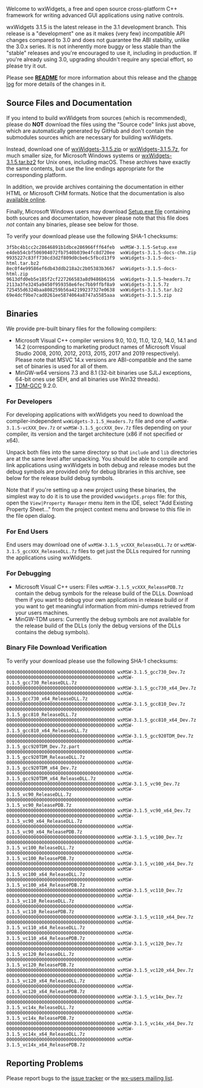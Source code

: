 Welcome to wxWidgets, a free and open source cross-platform C++ framework for writing advanced GUI applications using native controls.

wxWidgets 3.1.5 is the latest release in the 3.1 development branch. This release is a "development" one as it makes (very few) incompatible API changes compared to 3.0 and does not guarantee the ABI stability, unlike the 3.0.x series. It is not inherently more buggy or less stable than the "stable" releases and you're encouraged to use it, including in production. If you're already using 3.0, upgrading shouldn't require any special effort, so please try it out.

Please see [**README**](https://raw.githubusercontent.com/wxWidgets/wxWidgets/v3.1.5/docs/readme.txt) for more information about this release and the [change log](https://raw.githubusercontent.com/wxWidgets/wxWidgets/v3.1.5/docs/changes.txt) for more details of the changes in it.


## Source Files and Documentation

If you intend to build wxWidgets from sources (which is recommended), please do **NOT** download the files using the "Source code" links just above, which are automatically generated by GitHub and don't contain the submodules sources which are necessary for building wxWidgets.

Instead, download one of [wxWidgets-3.1.5.zip](https://github.com/wxWidgets/wxWidgets/releases/download/v3.1.5/wxWidgets-3.1.5.zip) or [wxWidgets-3.1.5.7z](https://github.com/wxWidgets/wxWidgets/releases/download/v3.1.5/wxWidgets-3.1.5.7z), for much smaller size, for Microsoft Windows systems or [wxWidgets-3.1.5.tar.bz2](https://github.com/wxWidgets/wxWidgets/releases/download/v3.1.5/wxWidgets-3.1.5.tar.bz2) for Unix ones, including macOS. These archives have exactly the same contents, but use the line endings appropriate for the corresponding platform.

In addition, we provide archives containing the documentation in either HTML or Microsoft CHM formats. Notice that the documentation is also [available online](https://docs.wxwidgets.org/3.1.5).

Finally, Microsoft Windows users may download [Setup.exe file](https://github.com/wxWidgets/wxWidgets/releases/download/v3.1.5/wxMSW-3.1.5-Setup.exe) containing both sources and documentation, however please note that this file does _not_ contain any binaries, please see below for those.

To verify your download please use the following SHA-1 checksums:

    3f5bc4b1cc2c28646891b1dbce286966fff64feb  wxMSW-3.1.5-Setup.exe
    e4deb54cbf506904072fb7540b039e4fc8d720ee  wxWidgets-3.1.5-docs-chm.zip
    9935227c83ff730cd3d2f809d0cbe6c5fbcd13f9  wxWidgets-3.1.5-docs-html.tar.bz2
    8ec0f4e99586ef6db43ddb218a2c2b05383b3667  wxWidgets-3.1.5-docs-html.zip
    9613dfd0eb5e185f2cf227266583a8d9486b6156  wxWidgets-3.1.5-headers.7z
    2113a3fe3245a9450f959358e6fec7bb9ffbf8a9  wxWidgets-3.1.5.7z
    725455d6324baa808259b56a42199237327e0638  wxWidgets-3.1.5.tar.bz2
    69e4dcf9be7cad0261ee5874064a8747a5585aaa  wxWidgets-3.1.5.zip

## Binaries

We provide pre-built binary files for the following compilers:

* Microsoft Visual C++ compiler versions 9.0, 10.0, 11.0, 12.0, 14.0, 14.1 and 14.2 (corresponding to marketing product names of Microsoft Visual Studio 2008, 2010, 2012, 2013, 2015, 2017 and 2019 respectively). Please note that MSVC 14.x versions are ABI-compatible and the same set of binaries is used for all of them.
* MinGW-w64 versions 7.3 and 8.1 (32-bit binaries use SJLJ exceptions, 64-bit ones use SEH, and all binaries use Win32 threads).
* [TDM-GCC](https://jmeubank.github.io/tdm-gcc/) 9.2.0.

### For Developers

For developing applications with wxWidgets you need to download the compiler-independent `wxWidgets-3.1.5_Headers.7z` file and one of `wxMSW-3.1.5-vcXXX_Dev.7z` or `wxMSW-3.1.5_gccXXX_Dev.7z` files depending on your compiler, its version and the target architecture (x86 if not specified or x64).

Unpack both files into the same directory so that `include` and `lib` directories are at the same level after unpacking. You should be able to compile and link applications using wxWidgets in both debug and release modes but the debug symbols are provided only for debug libraries in this archive, see below for the release build debug symbols.

Note that if you're setting up a new project using these binaries, the simplest
way to do it is to use the provided `wxwidgets.props` file: for this, open the
`View|Property Manager` menu item in the IDE, select "Add Existing Property
Sheet..." from the project context menu and browse to this file in the file
open dialog.

### For End Users

End users may download one of `wxMSW-3.1.5_vcXXX_ReleaseDLL.7z` or `wxMSW-3.1.5_gccXXX_ReleaseDLL.7z` files to get just the DLLs required for running the applications using wxWidgets.

### For Debugging

* Microsoft Visual C++ users: Files `wxMSW-3.1.5_vcXXX_ReleasePDB.7z` contain the debug symbols for the release build of the DLLs. Download them if you want to debug your own applications in release build or if you want to get meaningful information from mini-dumps retrieved from your users machines.
* MinGW-TDM users: Currently the debug symbols are not available for the release build of the DLLs (only the debug versions of the DLLs contains the debug symbols).

### Binary File Download Verification

To verify your download please use the following SHA-1 checksums:

    0000000000000000000000000000000000000000 wxMSW-3.1.5_gcc730_Dev.7z
    0000000000000000000000000000000000000000 wxMSW-3.1.5_gcc730_ReleaseDLL.7z
    0000000000000000000000000000000000000000 wxMSW-3.1.5_gcc730_x64_Dev.7z
    0000000000000000000000000000000000000000 wxMSW-3.1.5_gcc730_x64_ReleaseDLL.7z
    0000000000000000000000000000000000000000 wxMSW-3.1.5_gcc810_Dev.7z
    0000000000000000000000000000000000000000 wxMSW-3.1.5_gcc810_ReleaseDLL.7z
    0000000000000000000000000000000000000000 wxMSW-3.1.5_gcc810_x64_Dev.7z
    0000000000000000000000000000000000000000 wxMSW-3.1.5_gcc810_x64_ReleaseDLL.7z
    0000000000000000000000000000000000000000 wxMSW-3.1.5_gcc920TDM_Dev.7z
    0000000000000000000000000000000000000000 wxMSW-3.1.5_gcc920TDM_Dev.7z.part
    0000000000000000000000000000000000000000 wxMSW-3.1.5_gcc920TDM_ReleaseDLL.7z
    0000000000000000000000000000000000000000 wxMSW-3.1.5_gcc920TDM_x64_Dev.7z
    0000000000000000000000000000000000000000 wxMSW-3.1.5_gcc920TDM_x64_ReleaseDLL.7z
    0000000000000000000000000000000000000000 wxMSW-3.1.5_vc90_Dev.7z
    0000000000000000000000000000000000000000 wxMSW-3.1.5_vc90_ReleaseDLL.7z
    0000000000000000000000000000000000000000 wxMSW-3.1.5_vc90_ReleasePDB.7z
    0000000000000000000000000000000000000000 wxMSW-3.1.5_vc90_x64_Dev.7z
    0000000000000000000000000000000000000000 wxMSW-3.1.5_vc90_x64_ReleaseDLL.7z
    0000000000000000000000000000000000000000 wxMSW-3.1.5_vc90_x64_ReleasePDB.7z
    0000000000000000000000000000000000000000 wxMSW-3.1.5_vc100_Dev.7z
    0000000000000000000000000000000000000000 wxMSW-3.1.5_vc100_ReleaseDLL.7z
    0000000000000000000000000000000000000000 wxMSW-3.1.5_vc100_ReleasePDB.7z
    0000000000000000000000000000000000000000 wxMSW-3.1.5_vc100_x64_Dev.7z
    0000000000000000000000000000000000000000 wxMSW-3.1.5_vc100_x64_ReleaseDLL.7z
    0000000000000000000000000000000000000000 wxMSW-3.1.5_vc100_x64_ReleasePDB.7z
    0000000000000000000000000000000000000000 wxMSW-3.1.5_vc110_Dev.7z
    0000000000000000000000000000000000000000 wxMSW-3.1.5_vc110_ReleaseDLL.7z
    0000000000000000000000000000000000000000 wxMSW-3.1.5_vc110_ReleasePDB.7z
    0000000000000000000000000000000000000000 wxMSW-3.1.5_vc110_x64_Dev.7z
    0000000000000000000000000000000000000000 wxMSW-3.1.5_vc110_x64_ReleaseDLL.7z
    0000000000000000000000000000000000000000 wxMSW-3.1.5_vc110_x64_ReleasePDB.7z
    0000000000000000000000000000000000000000 wxMSW-3.1.5_vc120_Dev.7z
    0000000000000000000000000000000000000000 wxMSW-3.1.5_vc120_ReleaseDLL.7z
    0000000000000000000000000000000000000000 wxMSW-3.1.5_vc120_ReleasePDB.7z
    0000000000000000000000000000000000000000 wxMSW-3.1.5_vc120_x64_Dev.7z
    0000000000000000000000000000000000000000 wxMSW-3.1.5_vc120_x64_ReleaseDLL.7z
    0000000000000000000000000000000000000000 wxMSW-3.1.5_vc120_x64_ReleasePDB.7z
    0000000000000000000000000000000000000000 wxMSW-3.1.5_vc14x_Dev.7z
    0000000000000000000000000000000000000000 wxMSW-3.1.5_vc14x_ReleaseDLL.7z
    0000000000000000000000000000000000000000 wxMSW-3.1.5_vc14x_ReleasePDB.7z
    0000000000000000000000000000000000000000 wxMSW-3.1.5_vc14x_x64_Dev.7z
    0000000000000000000000000000000000000000 wxMSW-3.1.5_vc14x_x64_ReleaseDLL.7z
    0000000000000000000000000000000000000000 wxMSW-3.1.5_vc14x_x64_ReleasePDB.7z


## Reporting Problems

Please report bugs to the [issue tracker](https://trac.wxwidgets.org/newticket) or the [wx-users mailing list](http://groups.google.com/group/wx-users).
